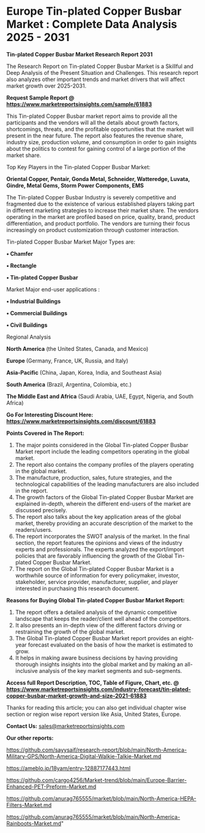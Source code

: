 # Europe Tin-plated Copper Busbar Market : Complete Data Analysis 2025 - 2031

<strong>Tin-plated Copper Busbar Market Research Report 2031</strong>

The Research Report on Tin-plated Copper Busbar Market is a Skillful and Deep Analysis of the Present Situation and Challenges. This research report also analyzes other important trends and market drivers that will affect market growth over 2025-2031.

<strong>Request Sample Report @ <a href=https://www.marketreportsinsights.com/sample/61883>https://www.marketreportsinsights.com/sample/61883</a></strong>

This Tin-plated Copper Busbar market report aims to provide all the participants and the vendors will all the details about growth factors, shortcomings, threats, and the profitable opportunities that the market will present in the near future. The report also features the revenue share, industry size, production volume, and consumption in order to gain insights about the politics to contest for gaining control of a large portion of the market share.

Top Key Players in the Tin-plated Copper Busbar Market:

<strong>Oriental Copper, Pentair, Gonda Metal, Schneider, Watteredge, Luvata, Gindre, Metal Gems, Storm Power Components, EMS</strong>

The Tin-plated Copper Busbar Industry is severely competitive and fragmented due to the existence of various established players taking part in different marketing strategies to increase their market share. The vendors operating in the market are profiled based on price, quality, brand, product differentiation, and product portfolio. The vendors are turning their focus increasingly on product customization through customer interaction.

Tin-plated Copper Busbar Market Major Types are:

<strong>• Chamfer

• Rectangle

• Tin-plated Copper Busbar</strong>

Market Major end-user applications :

<strong>• Industrial Buildings

• Commercial Buildings

• Civil Buildings</strong>

Regional Analysis

</u><strong><b>North America</b></strong> (the United States, Canada, and Mexico)

<strong><b>Europe </b></strong>(Germany, France, UK, Russia, and Italy)

<strong><b>Asia-Pacific</b></strong> (China, Japan, Korea, India, and Southeast Asia)

<strong><b>South America</b></strong> (Brazil, Argentina, Colombia, etc.)

<strong><b>The Middle East and Africa</b></strong> (Saudi Arabia, UAE, Egypt, Nigeria, and South Africa)

<strong>Go For Interesting Discount Here: <a href=https://www.marketreportsinsights.com/discount/61883>https://www.marketreportsinsights.com/discount/61883</a></strong>

<strong>Points Covered in The Report:</strong>
<ol>
  <li>The major points considered in the Global Tin-plated Copper Busbar Market report include the leading competitors operating in the global market.</li>
  <li>The report also contains the company profiles of the players operating in the global market.</li>
  <li>The manufacture, production, sales, future strategies, and the technological capabilities of the leading manufacturers are also included in the report.</li>
  <li>The growth factors of the Global Tin-plated Copper Busbar Market are explained in-depth, wherein the different end-users of the market are discussed precisely.</li>
  <li>The report also talks about the key application areas of the global market, thereby providing an accurate description of the market to the readers/users.</li>
  <li>The report incorporates the SWOT analysis of the market. In the final section, the report features the opinions and views of the industry experts and professionals. The experts analyzed the export/import policies that are favorably influencing the growth of the Global Tin-plated Copper Busbar Market.</li>
  <li>The report on the Global Tin-plated Copper Busbar Market is a worthwhile source of information for every policymaker, investor, stakeholder, service provider, manufacturer, supplier, and player interested in purchasing this research document.</li>
</ol>
<strong>Reasons for Buying Global Tin-plated Copper Busbar Market Report:</strong>

<ol>
  <li>The report offers a detailed analysis of the dynamic competitive landscape that keeps the reader/client well ahead of the competitors.</li>
  <li>It also presents an in-depth view of the different factors driving or restraining the growth of the global market.</li>
  <li>The Global Tin-plated Copper Busbar Market report provides an eight-year forecast evaluated on the basis of how the market is estimated to grow.</li>
  <li>It helps in making aware business decisions by having providing thorough insights insights into the global market and by making an all-inclusive analysis of the key market segments and sub-segments.</li>
</ol>
<strong>Access full Report Description, TOC, Table of Figure, Chart, etc. @ <a href=https://www.marketreportsinsights.com/industry-forecast/tin-plated-copper-busbar-market-growth-and-size-2021-61883>https://www.marketreportsinsights.com/industry-forecast/tin-plated-copper-busbar-market-growth-and-size-2021-61883</a></strong>


Thanks for reading this article; you can also get individual chapter wise section or region wise report version like Asia, United States, Europe.

<strong>Contact Us:</strong>
sales@marketreportsinsights.com

<strong>Our other reports:</strong>

<a href=https://github.com/sayysaif/research-report/blob/main/North-America-Military-GPS/North-America-Digital-Walkie-Talkie-Market.md>https://github.com/sayysaif/research-report/blob/main/North-America-Military-GPS/North-America-Digital-Walkie-Talkie-Market.md</a>

<a href=https://ameblo.jp/18yam/entry-12887177443.html>https://ameblo.jp/18yam/entry-12887177443.html</a>

<a href=https://github.com/cargo4256/Market-trend/blob/main/Europe-Barrier-Enhanced-PET-Preform-Market.md>https://github.com/cargo4256/Market-trend/blob/main/Europe-Barrier-Enhanced-PET-Preform-Market.md</a>

<a href=https://github.com/anurag765555/market/blob/main/North-America-HEPA-Filters-Market.md>https://github.com/anurag765555/market/blob/main/North-America-HEPA-Filters-Market.md</a>

<a href=https://github.com/anurag765555/market/blob/main/North-America-Rainboots-Market.md>https://github.com/anurag765555/market/blob/main/North-America-Rainboots-Market.md</a>"
